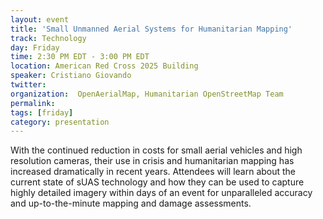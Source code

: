 ```yaml
---
layout: event
title: 'Small Unmanned Aerial Systems for Humanitarian Mapping'
track: Technology
day: Friday
time: 2:30 PM EDT - 3:00 PM EDT
location: American Red Cross 2025 Building
speaker: Cristiano Giovando
twitter:
organization:  OpenAerialMap, Humanitarian OpenStreetMap Team
permalink:
tags: [friday]
category: presentation
---
```


With the continued reduction in costs for small aerial vehicles and high resolution cameras, their use in crisis and humanitarian mapping has increased dramatically in recent years. Attendees will learn about the current state of sUAS technology and how they can be used to capture highly detailed imagery within days of an event for unparalleled accuracy and up-to-the-minute mapping and damage assessments.
